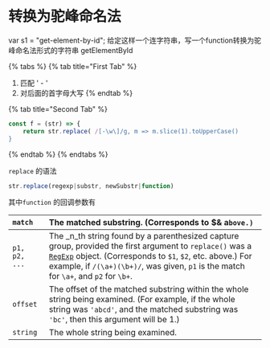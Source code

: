 # 转换为驼峰命名法

var s1 = "get-element-by-id"; 给定这样一个连字符串，写一个function转换为驼峰命名法形式的字符串 getElementById

{% tabs %}
{% tab title="First Tab" %}
1. 匹配 ' - '
2. 对后面的首字母大写
{% endtab %}

{% tab title="Second Tab" %}
```javascript
const f = (str) => {
    return str.replace( /[-\w\]/g, m => m.slice(1).toUpperCase()
}
```
{% endtab %}
{% endtabs %}

`replace` 的语法

```javascript
str.replace(regexp|substr, newSubstr|function)
```

其中`function` 的回调参数有

| `match` | The matched substring. \(Corresponds to $& a`bove.)` |
| :--- | :--- |
| `p1, p2, ...` | The _n_th string found by a parenthesized capture group, provided the first argument to `replace()` was a [`RegExp`](https://devdocs.io/javascript/global_objects/regexp) object. \(Corresponds to `$1`, `$2`, etc. above.\) For example, if `/(\a+)(\b+)/`, was given, `p1` is the match for `\a+`, and `p2` for `\b+`. |
| `offset` | The offset of the matched substring within the whole string being examined. \(For example, if the whole string was `'abcd'`, and the matched substring was `'bc'`, then this argument will be 1.\) |
| `string` | The whole string being examined. |

